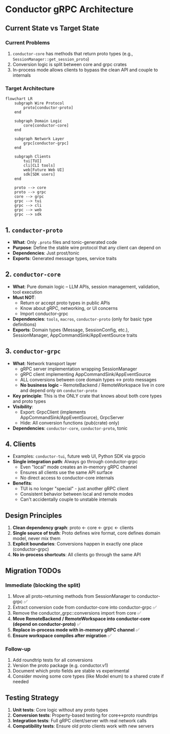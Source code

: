 # Conductor gRPC Architecture

## Current State vs Target State

### Current Problems
1. `conductor-core` has methods that return proto types (e.g., `SessionManager::get_session_proto`)
2. Conversion logic is split between core and grpc crates
3. In-process mode allows clients to bypass the clean API and couple to internals

### Target Architecture

```mermaid
flowchart LR
    subgraph Wire Protocol
        proto[conductor-proto]
    end

    subgraph Domain Logic
        core[conductor-core]
    end

    subgraph Network Layer
        grpc[conductor-grpc]
    end

    subgraph Clients
        tui[TUI]
        cli[CLI tools]
        web[Future Web UI]
        sdk[SDK users]
    end

    proto --> core
    proto --> grpc
    core --> grpc
    grpc --> tui
    grpc --> cli
    grpc --> web
    grpc --> sdk
```

## 1. `conductor-proto`
* **What**: Only `.proto` files and tonic-generated code
* **Purpose**: Define the stable wire protocol that any client can depend on
* **Dependencies**: Just prost/tonic
* **Exports**: Generated message types, service traits

## 2. `conductor-core`
* **What**: Pure domain logic – LLM APIs, session management, validation, tool execution
* **Must NOT**:
  - Return or accept proto types in public APIs
  - Know about gRPC, networking, or UI concerns
  - Import conductor-grpc
* **Dependencies**: `tools`, `macros`, `conductor-proto` (only for basic type definitions)
* **Exports**: Domain types (Message, SessionConfig, etc.), SessionManager, AppCommandSink/AppEventSource traits

## 3. `conductor-grpc`
* **What**: Network transport layer
  - gRPC server implementation wrapping SessionManager
  - gRPC client implementing AppCommandSink/AppEventSource
  - ALL conversions between core domain types ↔ proto messages
  - **No business logic** – RemoteBackend / RemoteWorkspace live in core and depend only on `conductor-proto`
* **Key principle**: This is the ONLY crate that knows about both core types and proto types
* **Visibility**:
  - Export: GrpcClient (implements AppCommandSink/AppEventSource), GrpcServer
  - Hide: All conversion functions (pub(crate) only)
* **Dependencies**: `conductor-core`, `conductor-proto`, tonic

## 4. Clients
* Examples: `conductor-tui`, future web UI, Python SDK via grpcio
* **Single integration path**: Always go through conductor-grpc
  - Even "local" mode creates an in-memory gRPC channel
  - Ensures all clients use the same API surface
  - No direct access to conductor-core internals
* **Benefits**:
  - TUI is no longer "special" - just another gRPC client
  - Consistent behavior between local and remote modes
  - Can't accidentally couple to unstable internals

## Design Principles

1. **Clean dependency graph**: proto ← core ← grpc ← clients
2. **Single source of truth**: Proto defines wire format, core defines domain model, never mix them
3. **Explicit boundaries**: Conversions happen in exactly one place (conductor-grpc)
4. **No in-process shortcuts**: All clients go through the same API

## Migration TODOs

### Immediate (blocking the split)
1. Move all proto-returning methods from SessionManager to conductor-grpc ✅
2. Extract conversion code from conductor-core into conductor-grpc ✅
3. Remove the conductor_grpc::conversions import from core ✅
4. **Move RemoteBackend / RemoteWorkspace into conductor-core (depend on conductor-proto)** ✅
5. **Replace in-process mode with in-memory gRPC channel** ✅
6. **Ensure workspace compiles after migration** ✅

### Follow-up
1. Add roundtrip tests for all conversions
2. Version the proto package (e.g. conductor.v1)
3. Document which proto fields are stable vs experimental
4. Consider moving some core types (like Model enum) to a shared crate if needed

## Testing Strategy

1. **Unit tests**: Core logic without any proto types
2. **Conversion tests**: Property-based testing for core↔proto roundtrips
3. **Integration tests**: Full gRPC client/server with real network calls
4. **Compatibility tests**: Ensure old proto clients work with new servers